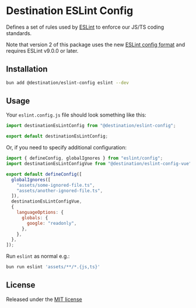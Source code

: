 # Destination ESLint Config

Defines a set of rules used by [ESLint](https://eslint.org/) to enforce our JS/TS coding standards.

Note that version 2 of this package uses the new [ESLint config format](https://eslint.org/docs/latest/use/configure/configuration-files-new)
and requires ESLint v9.0.0 or later.

## Installation

```sh
bun add @destination/eslint-config eslint --dev
```

## Usage

Your `eslint.config.js` file should look something like this:

```js
import destinationEsLintConfig from "@destination/eslint-config";

export default destinationEsLintConfig;
```

Or, if you need to specify additional configuration:

```js
import { defineConfig, globalIgnores } from "eslint/config";
import destinationEsLintConfigVue from "@destination/eslint-config-vue";

export default defineConfig([
  globalIgnores([
    "assets/some-ignored-file.ts",
    "assets/another-ignored-file.ts",
  ]),
  destinationEsLintConfigVue,
  {
    languageOptions: {
      globals: {
        google: "readonly",
      },
    },
  },
]);
```

Run `eslint` as normal e.g.:

```sh
bun run eslint 'assets/**/*.{js,ts}'
```

## License

Released under the [MIT license](LICENSE)
